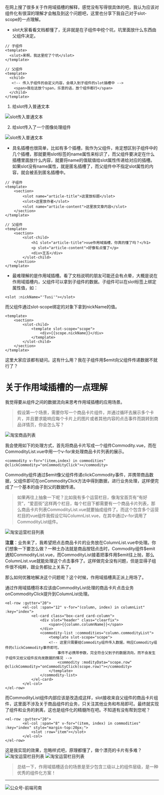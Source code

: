 在网上搜了很多关于作用域插槽的解释，感觉没有写得很具体的吧，我认为应该对组件化有很深的理解才会触及到这个问题吧，这里也分享下我自己对于slot-scope的一点理解。

<!-- more -->

- slot大家看看文档都懂了，无非就是在子组件中挖个坑，坑里面放什么东西由父组件决定。

```
// 子组件
<template>
  <slot>来啊，我这里挖了个坑</slot>
</template>

// 父组件
<template>
  <child>
   <!-- 传入子组件的自定义内容，会填入到子组件的slot插槽中 -->
    <span>我在这放个span，乐意的话，放个组件都行</span>
  </child>
</template>
```

 1. 给slot传入普通文本

![slot传入普通文本](http://qncdn.wbjiang.cn/slot%E6%99%AE%E9%80%9A%E6%96%87%E6%9C%AC.png?imageMogr2/auto-orient/blur/1x0/quality/75%7Cwatermark/2/text/d2JqaWFuZy5jbg==/font/5qW35L2T/fontsize/640/fill/IzQ5NzZEQg==/dissolve/90/gravity/SouthWest/dx/10/dy/10)

2. 给slot传入了一个图像处理组件

![slot传入普通文本](http://qncdn.wbjiang.cn/slot%E4%BC%A0%E5%85%A5%E7%BB%84%E4%BB%B6.png?imageMogr2/auto-orient/blur/1x0/quality/75%7Cwatermark/2/text/d2JqaWFuZy5jbg==/font/5qW35L2T/fontsize/640/fill/IzQ5NzZEQg==/dissolve/90/gravity/SouthWest/dx/10/dy/10)

- 具名插槽也很简单，比如有多个插槽，我作为父组件，肯定想区别子组件中的几个插槽，那就要用slot标签的name属性来标识了，而父组件要决定在什么插槽里面放什么内容，就要将name的值赋值给slot属性传递给对应的插槽。如果slot没有name属性，就是匿名插槽了，而父组件中不指定slot属性的内容，就会被丢到匿名插槽中。

```
// 子组件
<template>
    <section>
        <slot name="article-title">这里放标题</slot>
        <slot>这里放作者</slot>
        <slot name="article-content">这里放文章内容</slot>
    </section>
</template>

// 父组件
<template>
    <section>
        <slot-child>
            <h1 slot="article-title">vue作用域插槽，你真的懂了吗？</h1>
            <p slot="article-content">好像有点懂了</p>
            <div>王五</div>
        </slot-child>
    </section>
</template>
```

- 最难理解的是作用域插槽。看了文档说明的朋友可能还会有点晕，大概是说在作用域插槽内，父组件可以拿到子组件的数据。子组件可以在slot标签上绑定属性值，如：

```
<slot :nickName="'Tusi'"></slot>
```

而父组件通过slot-scope绑定的对象下拿到nickName的值。 

```
<template>
    <section>
        <slot-child>
            <template slot-scope="scope">
                <div>{{scope.nickName}}</div>
            </template>
        </slot-child>
    </section>
</template>
```

这里大家应该都有疑问。这有什么用？我在子组件用$emit向父组件传递数据不就行了？

# 关于作用域插槽的一点理解

我觉得要从组件之间的数据流向来思考作用域插槽的应用场景。

> 假设第一个场景，需要你写一个商品卡片组件，并通过循环去展示多个卡片，并且要求能响应每个卡片上的图片或者其他内容的点击事件而跳转到商品详情页，你会怎么写？

![淘宝商品列表](http://qncdn.wbjiang.cn/%E6%B7%98%E5%AE%9D%E5%95%86%E5%93%81%E5%88%97%E8%A1%A8.png?imageMogr2/auto-orient/blur/1x0/quality/75%7Cwatermark/2/text/d2JqaWFuZy5jbg==/font/5qW35L2T/fontsize/640/fill/IzQ5NzZEQg==/dissolve/90/gravity/SouthWest/dx/10/dy/10)

我会使用如下的处理方式，首先将商品卡片写成一个组件Commodity.vue，而在CommodityList.vue中用一个v-for来处理商品卡片列表的展示。

```
<commodity v-for="(item,index) in commodities" @clickCommodity="onCommodityClick"></commodity>
```

Commodity组件通过$emit像父组件传递clickCommodity事件，并携带商品数据，父组件即可在onCommodityClick方法中得到数据，进行业务处理，这样便完成了一个基本的由子到父的数据传递。

> 如果再往上抽象一下呢？比如我有多个运营栏目，像淘宝首页有“有好货”，“爱逛街”这样两个栏目，每个栏目下都需要有一个商品卡片列表，那么商品卡片列表CommodityList.vue就要抽成组件了。而这个包含多个运营栏目的vue组件我假设它叫ColumnList.vue，在其中通过v-for调用了CommodityList组件。

![淘宝运营栏目列表](http://qncdn.wbjiang.cn/%E6%B7%98%E5%AE%9D%E5%95%86%E5%93%81%E5%88%97%E8%A1%A8%E5%8A%A0%E8%BF%90%E8%90%A5%E6%A0%8F%E7%9B%AE.png?imageMogr2/auto-orient/blur/1x0/quality/75%7Cwatermark/2/text/d2JqaWFuZy5jbg==/font/5qW35L2T/fontsize/640/fill/IzQ5NzZEQg==/dissolve/90/gravity/SouthWest/dx/10/dy/10)

**注意**：业务来了，我希望把点击商品卡片的业务放在ColumnList.vue中处理。你们想象一下要怎么做？一种土办法就是商品按钮点击时，Commodity组件\$emit通知CommodityList.vue，而CommodityList接着把事件用\$emit往上抛，那么ColumnList.vue就能处理这个点击事件了。这样做完全没有问题，但是显得子组件很不纯粹，跟业务都扯上关系了。

那么如何优雅地解决这个问题呢？这个时候，作用域插槽真正派上用场了。

通过作用域插槽将本应该由CommodityList处理的商品卡片点击业务onCommodityClick提升到ColumnList处理。

```
<el-row :gutter="20">
        <el-col :span="12" v-for="(column, index) in columnList" :key="index">
            <el-card class="box-card card-column">
                <div slot="header" class="clearfix">
                    <span>{{column.columnName}}</span>
                </div>
                <commodity-list :commodities="column.commodityList">
                    <template slot-scope="scope">
                    <!-- 这里只需要给Commodity组件传入数据，响应Commodity组件的clickCommodity事件即可。
                        事件不必携带参数，完全符合父到子的数据流向，而不会发生子组件又给父组件反向发数据的情况 -->
                        <commodity :modityData="scope.row" @clickCommodity="onCommodityClick(scope.row)"></commodity>
                    </template>
                </commodity-list>
            </el-card>
        </el-col>
</el-row>
```

而CommodityList组件内部应该是改造成这样，slot接收来自父组件的商品卡片组件，这里面不涉及关于商品组件的业务，只关注其他业务和布局即可。最终就实现了组件和业务的剥离，这也是组件化的精髓所在吧。不知道有没有帮到您呢？

```
<el-row :gutter="20">
        <el-col :span="8" v-for="(item, index) in commodities" :key="index" style="margin-top:20px;">
            <slot :row="item"></slot>
        </el-col>
</el-row>
```

这是我实现的效果，忽略样式吧，原理都懂了，做个漂亮的卡片有多难？
![淘宝运营栏目列表](http://qncdn.wbjiang.cn/%E4%BD%9C%E7%94%A8%E5%9F%9F%E6%8F%92%E6%A7%BD%E5%AE%9E%E7%8E%B0%E7%9A%84%E4%B8%89%E7%BA%A7%E7%BB%84%E4%BB%B6.png?imageMogr2/auto-orient/blur/1x0/quality/75%7Cwatermark/2/text/d2JqaWFuZy5jbg==/font/5qW35L2T/fontsize/640/fill/IzQ5NzZEQg==/dissolve/90/gravity/SouthWest/dx/10/dy/10)
![淘宝运营栏目列表](http://qncdn.wbjiang.cn/%E4%BD%9C%E7%94%A8%E5%9F%9F%E6%8F%92%E6%A7%BD%E7%82%B9%E5%87%BB%E6%9F%90%E4%B8%80%E9%A1%B9.png?imageMogr2/auto-orient/blur/1x0/quality/75%7Cwatermark/2/text/d2JqaWFuZy5jbg==/font/5qW35L2T/fontsize/640/fill/IzQ5NzZEQg==/dissolve/90/gravity/SouthWest/dx/10/dy/10)

> 总结一下，作用域插槽适合的场景是至少包含三级以上的组件层级，是一种优秀的组件化方案！


------

![公众号-前端司南](http://qncdn.wbjiang.cn/%E5%89%8D%E7%AB%AF%E5%8F%B8%E5%8D%97%E5%90%8D%E7%89%87%E5%B8%A6%E5%BE%AE%E4%BF%A1.png)